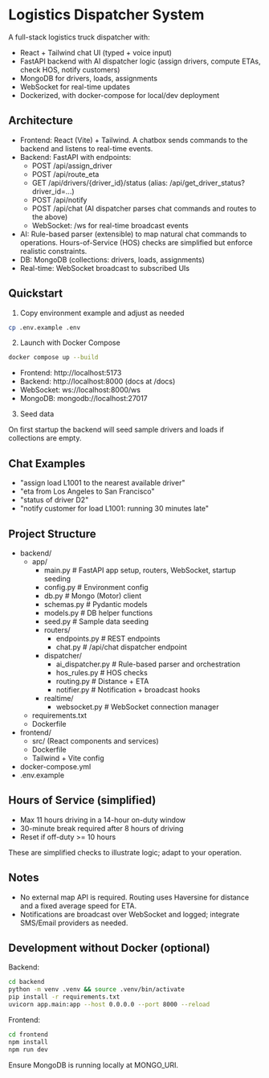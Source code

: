 # Logistics Dispatcher System

A full-stack logistics truck dispatcher with:
- React + Tailwind chat UI (typed + voice input)
- FastAPI backend with AI dispatcher logic (assign drivers, compute ETAs, check HOS, notify customers)
- MongoDB for drivers, loads, assignments
- WebSocket for real-time updates
- Dockerized, with docker-compose for local/dev deployment

## Architecture
- Frontend: React (Vite) + Tailwind. A chatbox sends commands to the backend and listens to real-time events.
- Backend: FastAPI with endpoints:
  - POST /api/assign_driver
  - POST /api/route_eta
  - GET /api/drivers/{driver_id}/status (alias: /api/get_driver_status?driver_id=...)
  - POST /api/notify
  - POST /api/chat (AI dispatcher parses chat commands and routes to the above)
  - WebSocket: /ws for real-time broadcast events
- AI: Rule-based parser (extensible) to map natural chat commands to operations. Hours-of-Service (HOS) checks are simplified but enforce realistic constraints.
- DB: MongoDB (collections: drivers, loads, assignments)
- Real-time: WebSocket broadcast to subscribed UIs

## Quickstart

1) Copy environment example and adjust as needed

```bash
cp .env.example .env
```

2) Launch with Docker Compose

```bash
docker compose up --build
```

- Frontend: http://localhost:5173
- Backend: http://localhost:8000 (docs at /docs)
- WebSocket: ws://localhost:8000/ws
- MongoDB: mongodb://localhost:27017

3) Seed data

On first startup the backend will seed sample drivers and loads if collections are empty.

## Chat Examples
- "assign load L1001 to the nearest available driver"
- "eta from Los Angeles to San Francisco"
- "status of driver D2"
- "notify customer for load L1001: running 30 minutes late"

## Project Structure

- backend/
  - app/
    - main.py                # FastAPI app setup, routers, WebSocket, startup seeding
    - config.py              # Environment config
    - db.py                  # Mongo (Motor) client
    - schemas.py             # Pydantic models
    - models.py              # DB helper functions
    - seed.py                # Sample data seeding
    - routers/
      - endpoints.py         # REST endpoints
      - chat.py              # /api/chat dispatcher endpoint
    - dispatcher/
      - ai_dispatcher.py     # Rule-based parser and orchestration
      - hos_rules.py         # HOS checks
      - routing.py           # Distance + ETA
      - notifier.py          # Notification + broadcast hooks
    - realtime/
      - websocket.py         # WebSocket connection manager
  - requirements.txt
  - Dockerfile
- frontend/
  - src/ (React components and services)
  - Dockerfile
  - Tailwind + Vite config
- docker-compose.yml
- .env.example

## Hours of Service (simplified)
- Max 11 hours driving in a 14-hour on-duty window
- 30-minute break required after 8 hours of driving
- Reset if off-duty >= 10 hours

These are simplified checks to illustrate logic; adapt to your operation.

## Notes
- No external map API is required. Routing uses Haversine for distance and a fixed average speed for ETA.
- Notifications are broadcast over WebSocket and logged; integrate SMS/Email providers as needed.

## Development without Docker (optional)

Backend:
```bash
cd backend
python -m venv .venv && source .venv/bin/activate
pip install -r requirements.txt
uvicorn app.main:app --host 0.0.0.0 --port 8000 --reload
```

Frontend:
```bash
cd frontend
npm install
npm run dev
```

Ensure MongoDB is running locally at MONGO_URI.
